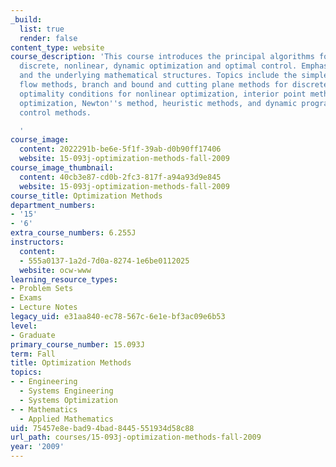 ```yaml
---
_build:
  list: true
  render: false
content_type: website
course_description: 'This course introduces the principal algorithms for linear, network,
  discrete, nonlinear, dynamic optimization and optimal control. Emphasis is on methodology
  and the underlying mathematical structures. Topics include the simplex method, network
  flow methods, branch and bound and cutting plane methods for discrete optimization,
  optimality conditions for nonlinear optimization, interior point methods for convex
  optimization, Newton''s method, heuristic methods, and dynamic programming and optimal
  control methods.

  '
course_image:
  content: 2022291b-be6e-5f1f-39ab-d0b90ff17406
  website: 15-093j-optimization-methods-fall-2009
course_image_thumbnail:
  content: 40cb3e87-cd0b-2fc3-817f-a94a93d9e845
  website: 15-093j-optimization-methods-fall-2009
course_title: Optimization Methods
department_numbers:
- '15'
- '6'
extra_course_numbers: 6.255J
instructors:
  content:
  - 555a0137-1a2d-7d0a-8274-1e6be0112025
  website: ocw-www
learning_resource_types:
- Problem Sets
- Exams
- Lecture Notes
legacy_uid: e31aa840-ec78-567c-6e1e-bf3ac09e6b53
level:
- Graduate
primary_course_number: 15.093J
term: Fall
title: Optimization Methods
topics:
- - Engineering
  - Systems Engineering
  - Systems Optimization
- - Mathematics
  - Applied Mathematics
uid: 75457e8e-bad9-4bad-8445-551934d58c88
url_path: courses/15-093j-optimization-methods-fall-2009
year: '2009'
---
```

